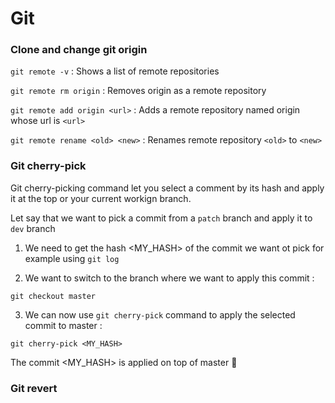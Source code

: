 # Git

### Clone and change git origin
`git remote -v` : Shows a list of remote repositories

`git remote rm origin` : Removes origin as a remote repository

`git remote add origin <url>` : Adds a remote repository named origin whose url is `<url>`

`git remote rename <old> <new>` : Renames remote repository `<old>` to `<new>`


### Git cherry-pick

Git cherry-picking command let you select a comment by its hash and apply it at the top or your current workign branch.

Let say that we want to pick a commit from a `patch` branch and apply it to `dev` branch

1. We need to get the hash <MY_HASH> of the commit we want ot pick for example using `git log`

2. We want to switch to the branch where we want to apply this commit :
```
git checkout master
```

3. We can now use `git cherry-pick` command to apply the selected commit to master :
```
git cherry-pick <MY_HASH>
```
The commit <MY_HASH> is applied on top of master 💪


### Git revert

